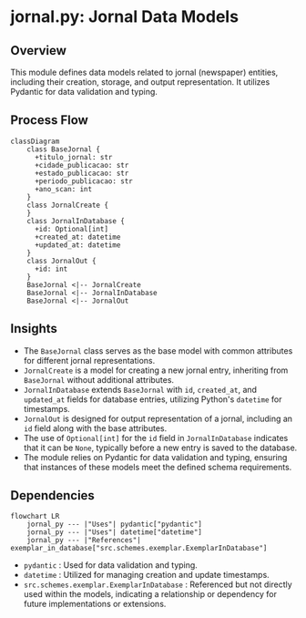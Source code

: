 # jornal.py: Jornal Data Models

## Overview
This module defines data models related to jornal (newspaper) entities, including their creation, storage, and output representation. It utilizes Pydantic for data validation and typing.

## Process Flow
```mermaid
classDiagram
    class BaseJornal {
      +titulo_jornal: str
      +cidade_publicacao: str
      +estado_publicacao: str
      +periodo_publicacao: str
      +ano_scan: int
    }
    class JornalCreate {
    }
    class JornalInDatabase {
      +id: Optional[int]
      +created_at: datetime
      +updated_at: datetime
    }
    class JornalOut {
      +id: int
    }
    BaseJornal <|-- JornalCreate
    BaseJornal <|-- JornalInDatabase
    BaseJornal <|-- JornalOut
```

## Insights
- The `BaseJornal` class serves as the base model with common attributes for different jornal representations.
- `JornalCreate` is a model for creating a new jornal entry, inheriting from `BaseJornal` without additional attributes.
- `JornalInDatabase` extends `BaseJornal` with `id`, `created_at`, and `updated_at` fields for database entries, utilizing Python's `datetime` for timestamps.
- `JornalOut` is designed for output representation of a jornal, including an `id` field along with the base attributes.
- The use of `Optional[int]` for the `id` field in `JornalInDatabase` indicates that it can be `None`, typically before a new entry is saved to the database.
- The module relies on Pydantic for data validation and typing, ensuring that instances of these models meet the defined schema requirements.

## Dependencies
```mermaid
flowchart LR
    jornal_py --- |"Uses"| pydantic["pydantic"]
    jornal_py --- |"Uses"| datetime["datetime"]
    jornal_py --- |"References"| exemplar_in_database["src.schemes.exemplar.ExemplarInDatabase"]
```
- `pydantic` : Used for data validation and typing.
- `datetime` : Utilized for managing creation and update timestamps.
- `src.schemes.exemplar.ExemplarInDatabase` : Referenced but not directly used within the models, indicating a relationship or dependency for future implementations or extensions.